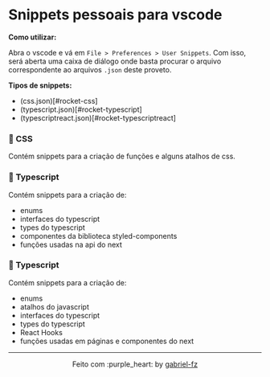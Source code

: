 # Snippets pessoais para vscode

**Como utilizar:**

Abra o vscode e vá em `File > Preferences > User Snippets`. Com isso, será aberta uma caixa de diálogo onde basta procurar o arquivo correspondente ao arquivos `.json` deste proveto.


**Tipos de snippets:**

- (css.json)[#rocket-css]
- (typescript.json)[#rocket-typescript]
- (typescriptreact.json)[#rocket-typescriptreact]

### :rocket: CSS

Contém snippets para a criação de funções e alguns atalhos de css.

### :rocket: Typescript

Contém snippets para a criação de:

- enums
- interfaces do typescript
- types do typescript
- componentes da biblioteca styled-components
- funções usadas na api do next

### :rocket: Typescript

Contém snippets para a criação de:

- enums
- atalhos do javascript
- interfaces do typescript
- types do typescript
- React Hooks
- funções usadas em páginas e componentes do next

---

<p align="center">
  Feito com :purple_heart: by <a href="https://github.com/gabriel-fz" target="_blank">gabriel-fz</a>
</p>